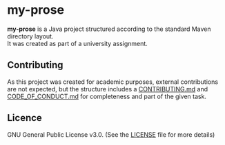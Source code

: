 # my-prose

**my-prose** is a Java project structured according to the standard Maven directory layout.  
It was created as part of a university assignment.

## Contributing 
As this project was created for academic purposes, external contributions are not expected, but the structure includes a [CONTRIBUTING.md](CONTRIBUTING.md) and [CODE_OF_CONDUCT.md](CODE_OF_CONDUCT.md) for completeness
and part of the given task.

## Licence
GNU General Public License v3.0. 
(See the [LICENSE](LICENSE) file for more details)
